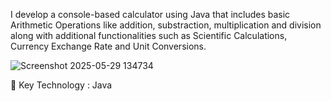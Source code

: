 I develop a console-based calculator using Java that includes basic Arithmetic Operations like addition, substraction, multiplication and division along with additional functionalities such as Scientific Calculations, Currency Exchange Rate and Unit Conversions.

![Screenshot 2025-05-29 134734](https://github.com/user-attachments/assets/a6e30af4-0397-438b-b4e7-108ca1811c83)

🔑 Key Technology :
Java
